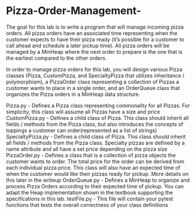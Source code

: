 # Pizza-Order-Management-


The goal for this lab is to write a program that will manage incoming pizza orders. All pizza orders have an associated time representing when the customer expects to have their pizza ready (it’s possible for a customer to call ahead and schedule a later pickup time). All pizza orders will be managed by a MinHeap where the next order to prepare is the one that is the earliest compared to the other orders.

In order to manage pizza orders for this lab, you will design various Pizza classes (Pizza, CustomPizza, and SpecialtyPizza that utilizes inheritance / polymorphism), a PizzaOrder class representing a collection of Pizzas a customer wants to place in a single order, and an OrderQueue class that organizes the Pizza orders in a MinHeap data structure.


Pizza.py - Defines a Pizza class representing commonality for all Pizzas. For simplicity, this class will assume all Pizzas have a size and price
CustomPizza.py - Defines a child class of Pizza. This class should inherit all fields / methods from the Pizza class, but also introduces the concepts of toppings a customer can order(represented as a list of strings)
SpecialtyPizza.py - Defines a child class of Pizza. This class should inherit all fields / methods from the Pizza class. Specialty pizzas are defined by a name attribute and all have a set price depending on the pizza size
PizzaOrder.py - Defines a class that is a collection of pizza objects the customer wants to order. The total price for the order can be derived from each individual pizza price. This class will also have an expected time of when the customer would like their pizzas ready for pickup. More details on this later in the writeup
OrderQueue.py - Defines a MinHeap to organize and process Pizza Orders according to their expected time of pickup. You can adapt the Heap implementation shown in the textbook supporting the specifications in this lab.
testFile.py - This file will contain your pytest functions that tests the overall correctness of your class definitions

